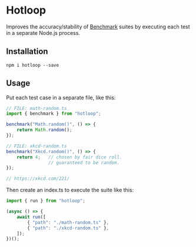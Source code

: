# Hotloop
Improves the accuracy/stability of [Benchmark](https://www.npmjs.com/package/benchmark) suites by executing each test in a separate Node.js process.

## Installation
```
npm i hotloop --save
```
## Usage
Put each test case in a separate file, like this:
```ts
// FILE: math-random.ts
import { benchmark } from "hotloop";

benchmark("Math.random()", () => {
    return Math.random();
});
```
```ts
// FILE: xkcd-random.ts
benchmark("Xkcd.random()", () => {
    return 4;   // chosen by fair dice roll.
                // guaranteed to be random.
});

// https://xkcd.com/221/
```
Then create an index.ts to execute the suite like this:
```ts
import { run } from "hotloop";

(async () => {
    await run([
        { "path": "./math-random.ts" },
        { "path": "./xkcd-random.ts" },
    ]);
})();
```
